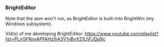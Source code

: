 ### BrightEditor
Note that the asm won't run, as BrightEditor is built-into BrightWin (my Windows subsystem).

Vid(s) of me developing BrightEditor: https://www.youtube.com/playlist?list=PLnGFRnxAPFAHzIhA3V1vBvX21LhFJQq9c


